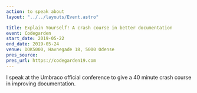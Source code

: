 ```yaml
---
action: to speak about
layout: "../../layouts/Event.astro"

title: Explain Yourself! A crash course in better documentation
event: Codegarden
start_date: 2019-05-22
end_date: 2019-05-24
venue: DOK5000, Havnegade 18, 5000 Odense
pres_source:
pres_url: https://codegarden19.com
---
```


I speak at the Umbraco official conference to give a 40 minute crash course in improving documentation.
